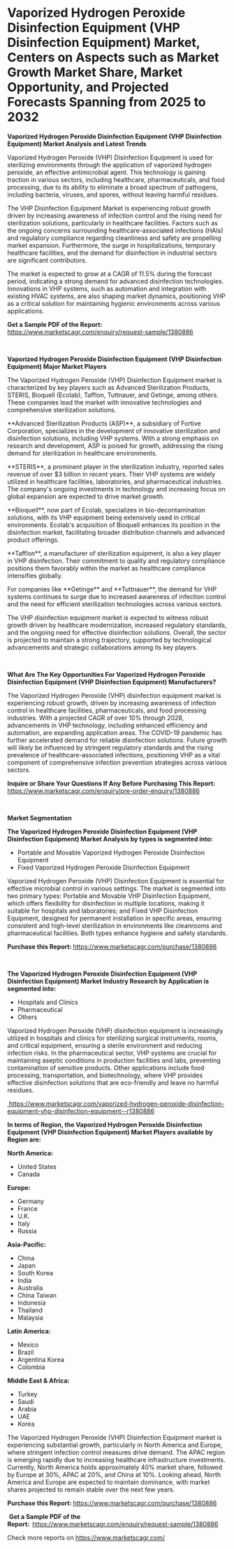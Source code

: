 <p><h1>Vaporized Hydrogen Peroxide Disinfection Equipment (VHP Disinfection Equipment) Market, Centers on Aspects such as Market Growth Market Share, Market Opportunity, and Projected Forecasts Spanning from 2025 to 2032</h1></p><p><strong>Vaporized Hydrogen Peroxide Disinfection Equipment (VHP Disinfection Equipment) Market Analysis and Latest Trends</strong></p>
<p><p>Vaporized Hydrogen Peroxide (VHP) Disinfection Equipment is used for sterilizing environments through the application of vaporized hydrogen peroxide, an effective antimicrobial agent. This technology is gaining traction in various sectors, including healthcare, pharmaceuticals, and food processing, due to its ability to eliminate a broad spectrum of pathogens, including bacteria, viruses, and spores, without leaving harmful residues.</p><p>The VHP Disinfection Equipment Market is experiencing robust growth driven by increasing awareness of infection control and the rising need for sterilization solutions, particularly in healthcare facilities. Factors such as the ongoing concerns surrounding healthcare-associated infections (HAIs) and regulatory compliance regarding cleanliness and safety are propelling market expansion. Furthermore, the surge in hospitalizations, temporary healthcare facilities, and the demand for disinfection in industrial sectors are significant contributors.</p><p>The market is expected to grow at a CAGR of 11.5% during the forecast period, indicating a strong demand for advanced disinfection technologies. Innovations in VHP systems, such as automation and integration with existing HVAC systems, are also shaping market dynamics, positioning VHP as a critical solution for maintaining hygienic environments across various applications.</p></p>
<p><strong>Get a Sample PDF of the Report:&nbsp;</strong> <a href="https://www.marketscagr.com/enquiry/request-sample/1380886?utm_campaign=3100&utm_medium=2&utm_source=Github&utm_content=ia&utm_term=04032025&utm_id=vaporized-hydrogen-peroxide-disinfection-equipment-vhp-disinfection-equipment">https://www.marketscagr.com/enquiry/request-sample/1380886</a></p>
<p>&nbsp;</p>
<p><strong>Vaporized Hydrogen Peroxide Disinfection Equipment (VHP Disinfection Equipment) Major Market Players</strong></p>
<p><p>The Vaporized Hydrogen Peroxide (VHP) Disinfection Equipment market is characterized by key players such as Advanced Sterilization Products, STERIS, Bioquell (Ecolab), Tafflon, Tuttnauer, and Getinge, among others. These companies lead the market with innovative technologies and comprehensive sterilization solutions.</p><p>**Advanced Sterilization Products (ASP)**, a subsidiary of Fortive Corporation, specializes in the development of innovative sterilization and disinfection solutions, including VHP systems. With a strong emphasis on research and development, ASP is poised for growth, addressing the rising demand for sterilization in healthcare environments.</p><p>**STERIS**, a prominent player in the sterilization industry, reported sales revenue of over $3 billion in recent years. Their VHP systems are widely utilized in healthcare facilities, laboratories, and pharmaceutical industries. The company's ongoing investments in technology and increasing focus on global expansion are expected to drive market growth.</p><p>**Bioquell**, now part of Ecolab, specializes in bio-decontamination solutions, with its VHP equipment being extensively used in critical environments. Ecolab's acquisition of Bioquell enhances its position in the disinfection market, facilitating broader distribution channels and advanced product offerings.</p><p>**Tafflon**, a manufacturer of sterilization equipment, is also a key player in VHP disinfection. Their commitment to quality and regulatory compliance positions them favorably within the market as healthcare compliance intensifies globally.</p><p>For companies like **Getinge** and **Tuttnauer**, the demand for VHP systems continues to surge due to increased awareness of infection control and the need for efficient sterilization technologies across various sectors.</p><p>The VHP disinfection equipment market is expected to witness robust growth driven by healthcare modernization, increased regulatory standards, and the ongoing need for effective disinfection solutions. Overall, the sector is projected to maintain a strong trajectory, supported by technological advancements and strategic collaborations among its key players.</p></p>
<p>&nbsp;</p>
<p><strong>What Are The Key Opportunities For Vaporized Hydrogen Peroxide Disinfection Equipment (VHP Disinfection Equipment) Manufacturers?</strong></p>
<p><p>The Vaporized Hydrogen Peroxide (VHP) disinfection equipment market is experiencing robust growth, driven by increasing awareness of infection control in healthcare facilities, pharmaceuticals, and food processing industries. With a projected CAGR of over 10% through 2028, advancements in VHP technology, including enhanced efficiency and automation, are expanding application areas. The COVID-19 pandemic has further accelerated demand for reliable disinfection solutions. Future growth will likely be influenced by stringent regulatory standards and the rising prevalence of healthcare-associated infections, positioning VHP as a vital component of comprehensive infection prevention strategies across various sectors.</p></p>
<p><strong>Inquire or Share Your Questions If Any Before Purchasing This Report:</strong> <a href="https://www.marketscagr.com/enquiry/pre-order-enquiry/1380886?utm_campaign=3100&utm_medium=2&utm_source=Github&utm_content=ia&utm_term=04032025&utm_id=vaporized-hydrogen-peroxide-disinfection-equipment-vhp-disinfection-equipment">https://www.marketscagr.com/enquiry/pre-order-enquiry/1380886</a></p>
<p>&nbsp;</p>
<p><strong>Market Segmentation</strong></p>
<p><strong>The Vaporized Hydrogen Peroxide Disinfection Equipment (VHP Disinfection Equipment) Market Analysis by types is segmented into:</strong></p>
<p><ul><li>Portable and Movable Vaporized Hydrogen Peroxide Disinfection Equipment</li><li>Fixed Vaporized Hydrogen Peroxide Disinfection Equipment</li></ul></p>
<p><p>Vaporized Hydrogen Peroxide (VHP) Disinfection Equipment is essential for effective microbial control in various settings. The market is segmented into two primary types: Portable and Movable VHP Disinfection Equipment, which offers flexibility for disinfection in multiple locations, making it suitable for hospitals and laboratories; and Fixed VHP Disinfection Equipment, designed for permanent installation in specific areas, ensuring consistent and high-level sterilization in environments like cleanrooms and pharmaceutical facilities. Both types enhance hygiene and safety standards.</p></p>
<p><strong>Purchase this Report:&nbsp;</strong><a href="https://www.marketscagr.com/purchase/1380886?utm_campaign=3100&utm_medium=2&utm_source=Github&utm_content=ia&utm_term=04032025&utm_id=vaporized-hydrogen-peroxide-disinfection-equipment-vhp-disinfection-equipment">https://www.marketscagr.com/purchase/1380886</a></p>
<p>&nbsp;</p>
<p><strong>The Vaporized Hydrogen Peroxide Disinfection Equipment (VHP Disinfection Equipment) Market Industry Research by Application is segmented into:</strong></p>
<p><ul><li>Hospitals and Clinics</li><li>Pharmaceutical</li><li>Others</li></ul></p>
<p><p>Vaporized Hydrogen Peroxide (VHP) disinfection equipment is increasingly utilized in hospitals and clinics for sterilizing surgical instruments, rooms, and critical equipment, ensuring a sterile environment and reducing infection risks. In the pharmaceutical sector, VHP systems are crucial for maintaining aseptic conditions in production facilities and labs, preventing contamination of sensitive products. Other applications include food processing, transportation, and biotechnology, where VHP provides effective disinfection solutions that are eco-friendly and leave no harmful residues.</p></p>
<p><a href="https://www.marketscagr.com/vaporized-hydrogen-peroxide-disinfection-equipment-vhp-disinfection-equipment--r1380886?utm_campaign=3100&utm_medium=2&utm_source=Github&utm_content=ia&utm_term=04032025&utm_id=vaporized-hydrogen-peroxide-disinfection-equipment-vhp-disinfection-equipment">&nbsp;https://www.marketscagr.com/vaporized-hydrogen-peroxide-disinfection-equipment-vhp-disinfection-equipment--r1380886</a></p>
<p><strong>In terms of Region, the Vaporized Hydrogen Peroxide Disinfection Equipment (VHP Disinfection Equipment) Market Players available by Region are:</strong></p>
<p>
    <p> <strong> North America: </strong>
        <ul>
            <li>United States</li>
            <li>Canada</li>
        </ul>
        </p> 
    <p> <strong> Europe: </strong>
        <ul>
            <li>Germany</li>
            <li>France</li>
            <li>U.K.</li>
            <li>Italy</li>
            <li>Russia</li>
        </ul>
        </p> 
    <p> <strong> Asia-Pacific: </strong>
        <ul>
            <li>China</li>
            <li>Japan</li>
            <li>South Korea</li>
            <li>India</li>
            <li>Australia</li>
            <li>China Taiwan</li>
            <li>Indonesia</li>
            <li>Thailand</li>
            <li>Malaysia</li>
        </ul>
        </p> 
    <p> <strong> Latin America: </strong>
        <ul>
            <li>Mexico</li>
            <li>Brazil</li>
            <li>Argentina Korea</li>
            <li>Colombia</li>
        </ul>
        </p> 
    <p> <strong> Middle East & Africa: </strong>
        <ul>
            <li>Turkey</li>
            <li>Saudi</li>
            <li>Arabia</li>
            <li>UAE</li>
            <li>Korea</li>
        </ul>
    </p>
    </p>
<p><p>The Vaporized Hydrogen Peroxide (VHP) Disinfection Equipment market is experiencing substantial growth, particularly in North America and Europe, where stringent infection control measures drive demand. The APAC region is emerging rapidly due to increasing healthcare infrastructure investments. Currently, North America holds approximately 40% market share, followed by Europe at 30%, APAC at 20%, and China at 10%. Looking ahead, North America and Europe are expected to maintain dominance, with market shares projected to remain stable over the next few years.</p></p>
<p><strong>Purchase this Report: </strong><a href="https://www.marketscagr.com/purchase/1380886?utm_campaign=3100&utm_medium=2&utm_source=Github&utm_content=ia&utm_term=04032025&utm_id=vaporized-hydrogen-peroxide-disinfection-equipment-vhp-disinfection-equipment">https://www.marketscagr.com/purchase/1380886</a></p>
<p>&nbsp;<strong>Get a Sample PDF of the Report:&nbsp;&nbsp;</strong><a href="https://www.marketscagr.com/enquiry/request-sample/1380886?utm_campaign=3100&utm_medium=2&utm_source=Github&utm_content=ia&utm_term=04032025&utm_id=vaporized-hydrogen-peroxide-disinfection-equipment-vhp-disinfection-equipment">https://www.marketscagr.com/enquiry/request-sample/1380886</a></p>
<p><strong></strong></p>
<p>Check more reports on <a href="https://www.marketscagr.com/?utm_campaign=3100&utm_medium=2&utm_source=Github&utm_content=ia&utm_term=04032025&utm_id=vaporized-hydrogen-peroxide-disinfection-equipment-vhp-disinfection-equipment">https://www.marketscagr.com/</a></p>